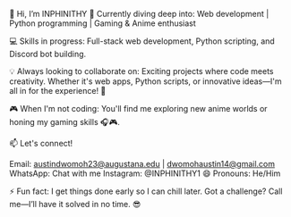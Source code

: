 👋 Hi, I’m INPHINITHY
🔭 Currently diving deep into:
Web development | Python programming | Gaming & Anime enthusiast

💻 Skills in progress:
Full-stack web development, Python scripting, and Discord bot building.

💡 Always looking to collaborate on:
Exciting projects where code meets creativity. Whether it's web apps, Python scripts, or innovative ideas—I'm all in for the experience! 🚀

🎮 When I'm not coding:
You'll find me exploring new anime worlds or honing my gaming skills 🎧🎮.

📫 Let's connect!

Email: austindwomoh23@augustana.edu | dwomohaustin14@gmail.com
WhatsApp: Chat with me
Instagram: @INPHINITHY1
😄 Pronouns: He/Him

⚡ Fun fact: I get things done early so I can chill later. Got a challenge? Call me—I’ll have it solved in no time. 😎

